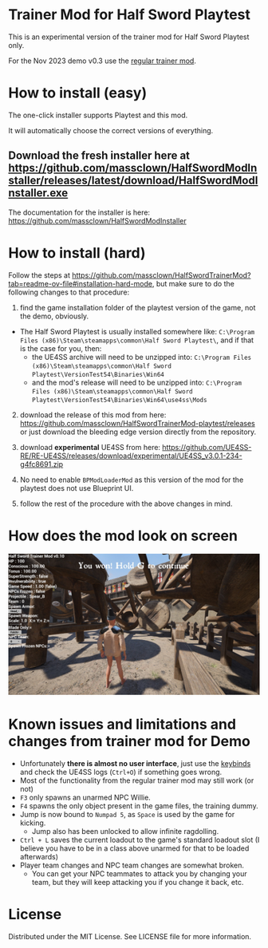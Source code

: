 # Trainer Mod for Half Sword Playtest
This is an experimental version of the trainer mod for Half Sword Playtest only.

For the Nov 2023 demo v0.3 use the [regular trainer mod](https://github.com/massclown/HalfSwordTrainerMod).

# How to install (easy)
The one-click installer supports Playtest and this mod.

It will automatically choose the correct versions of everything.

## Download the fresh installer here at https://github.com/massclown/HalfSwordModInstaller/releases/latest/download/HalfSwordModInstaller.exe

The documentation for the installer is here: https://github.com/massclown/HalfSwordModInstaller

# How to install (hard)
Follow the steps at https://github.com/massclown/HalfSwordTrainerMod?tab=readme-ov-file#installation-hard-mode, 
but make sure to do the following changes to that procedure:
1) find the game installation folder of the playtest version of the game, not the demo, obviously.

* The Half Sword Playtest is usually installed somewhere like: 
`C:\Program Files (x86)\Steam\steamapps\common\Half Sword Playtest\`, and if that is the case for you, then:
  * the UE4SS archive will need to be unzipped into:
`C:\Program Files (x86)\Steam\steamapps\common\Half Sword Playtest\VersionTest54\Binaries\Win64`
  * and the mod's release will need to be unzipped into: 
`C:\Program Files (x86)\Steam\steamapps\common\Half Sword Playtest\VersionTest54\Binaries\Win64\use4ss\Mods`

2) download the release of this mod from here:
https://github.com/massclown/HalfSwordTrainerMod-playtest/releases
or just download the bleeding edge version directly from the repository.

3) download **experimental** UE4SS from here:
https://github.com/UE4SS-RE/RE-UE4SS/releases/download/experimental/UE4SS_v3.0.1-234-g4fc8691.zip

4) No need to enable `BPModLoaderMod` as this version of the mod for the playtest does not use Blueprint UI.

5) follow the rest of the procedure with the above changes in mind.

# How does the mod look on screen

![Alt text](images/hud_playtest_v0.10_2K.jpg?raw=true "Screenshot of mod UI v0.10")

# Known issues and limitations and changes from trainer mod for Demo 
* Unfortunately **there is almost no user interface**, just use the [keybinds](https://github.com/massclown/HalfSwordTrainerMod?tab=readme-ov-file#keyboard-shortcuts-of-this-mod) and check the UE4SS logs (`Ctrl+O`) if something goes wrong. 
* Most of the functionality from the regular trainer mod may still work (or not)
* `F3` only spawns an unarmed NPC Willie. 
* `F4` spawns the only object present in the game files, the training dummy.
* Jump is now bound to `Numpad 5`, as `Space` is used by the game for kicking.
  * Jump also has been unlocked to allow infinite ragdolling.
* `Ctrl + L` saves the current loadout to the game's standard loadout slot (I believe you have to be in a class above unarmed for that to be loaded afterwards)
* Player team changes and NPC team changes are somewhat broken. 
  * You can get your NPC teammates to attack you by changing your team, but they will keep attacking you if you change it back, etc.

# License
Distributed under the MIT License. See LICENSE file for more information.